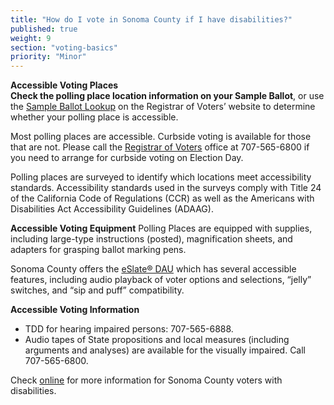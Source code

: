 ```yaml
---
title: "How do I vote in Sonoma County if I have disabilities?"
published: true
weight: 9
section: "voting-basics"
priority: "Minor"
---
```


**Accessible Voting Places**  
**Check the polling place location information on your Sample Ballot**, or use the [Sample Ballot Lookup](https://secure.sonoma-county.org/vote/polling_place_sample_ballot.aspx?sid=1070) on the Registrar of Voters’ website to determine whether your polling place is accessible.  

Most polling places are accessible. Curbside voting is available for those that are not. Please call the [Registrar of Voters](http://vote.sonoma-county.org/content.aspx?sid=1009&id=1046#contact_information) office at 707-565-6800 if you need to arrange for curbside voting on Election Day.  

Polling places are surveyed to identify which locations meet accessibility standards. Accessibility standards used in the surveys comply with Title 24 of the California Code of Regulations (CCR) as well as the Americans with Disabilities Act Accessibility Guidelines (ADAAG).  

**Accessible Voting Equipment**
Polling Places are equipped with supplies, including large-type instructions (posted), magnification sheets, and adapters for grasping ballot marking pens.  

Sonoma County offers the [eSlate® DAU](http://vote.sonoma-county.org/content.aspx?sid=1009&id=1046#contact_information) which has several accessible features, including audio playback of voter options and selections, “jelly” switches, and “sip and puff” compatibility.  

**Accessible Voting Information**  
- TDD for hearing impaired persons: 707-565-6888.  
- Audio tapes of State propositions and local measures (including arguments and analyses) are available for the visually impaired. Call 707-565-6800.  

Check [online](http://vote.sonoma-county.org/content.aspx?sid=1009&id=1050) for more information for Sonoma County voters with disabilities.  

